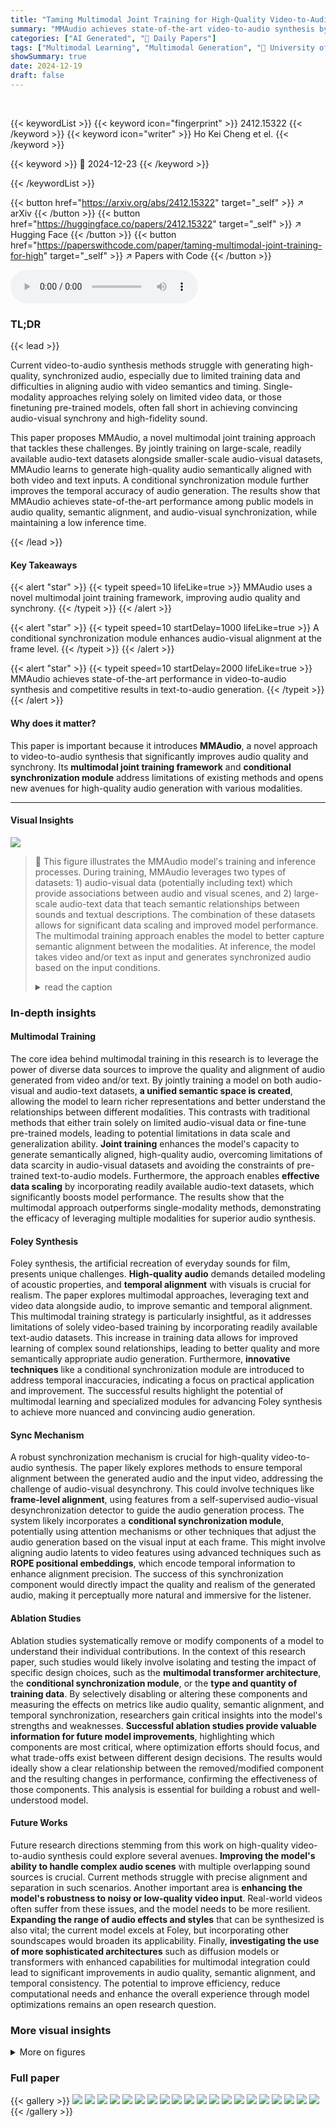 ```yaml
---
title: "Taming Multimodal Joint Training for High-Quality Video-to-Audio Synthesis"
summary: "MMAudio achieves state-of-the-art video-to-audio synthesis by jointly training on audio-visual and text-audio data, enabling high-quality, semantically and temporally aligned audio generation."
categories: ["AI Generated", "🤗 Daily Papers"]
tags: ["Multimodal Learning", "Multimodal Generation", "🏢 University of Illinois Urbana-Champaign",]
showSummary: true
date: 2024-12-19
draft: false
---
```


<br>

{{< keywordList >}}
{{< keyword icon="fingerprint" >}} 2412.15322 {{< /keyword >}}
{{< keyword icon="writer" >}} Ho Kei Cheng et el. {{< /keyword >}}
 
{{< keyword >}} 🤗 2024-12-23 {{< /keyword >}}
 
{{< /keywordList >}}

{{< button href="https://arxiv.org/abs/2412.15322" target="_self" >}}
↗ arXiv
{{< /button >}}
{{< button href="https://huggingface.co/papers/2412.15322" target="_self" >}}
↗ Hugging Face
{{< /button >}}
{{< button href="https://paperswithcode.com/paper/taming-multimodal-joint-training-for-high" target="_self" >}}
↗ Papers with Code
{{< /button >}}



<audio controls>
    <source src="https://ai-paper-reviewer.com/2412.15322/podcast.wav" type="audio/wav">
    Your browser does not support the audio element.
</audio>


### TL;DR


{{< lead >}}

Current video-to-audio synthesis methods struggle with generating high-quality, synchronized audio, especially due to limited training data and difficulties in aligning audio with video semantics and timing.  Single-modality approaches relying solely on limited video data, or those finetuning pre-trained models, often fall short in achieving convincing audio-visual synchrony and high-fidelity sound. 

This paper proposes MMAudio, a novel multimodal joint training approach that tackles these challenges. By jointly training on large-scale, readily available audio-text datasets alongside smaller-scale audio-visual datasets, MMAudio learns to generate high-quality audio semantically aligned with both video and text inputs. A conditional synchronization module further improves the temporal accuracy of audio generation. The results show that MMAudio achieves state-of-the-art performance among public models in audio quality, semantic alignment, and audio-visual synchronization, while maintaining a low inference time.

{{< /lead >}}


#### Key Takeaways

{{< alert "star" >}}
{{< typeit speed=10 lifeLike=true >}} MMAudio uses a novel multimodal joint training framework, improving audio quality and synchrony. {{< /typeit >}}
{{< /alert >}}

{{< alert "star" >}}
{{< typeit speed=10 startDelay=1000 lifeLike=true >}} A conditional synchronization module enhances audio-visual alignment at the frame level. {{< /typeit >}}
{{< /alert >}}

{{< alert "star" >}}
{{< typeit speed=10 startDelay=2000 lifeLike=true >}} MMAudio achieves state-of-the-art performance in video-to-audio synthesis and competitive results in text-to-audio generation. {{< /typeit >}}
{{< /alert >}}

#### Why does it matter?
This paper is important because it introduces **MMAudio**, a novel approach to video-to-audio synthesis that significantly improves audio quality and synchrony. Its **multimodal joint training framework** and **conditional synchronization module** address limitations of existing methods and opens new avenues for high-quality audio generation with various modalities.

------
#### Visual Insights



![](https://arxiv.org/html/2412.15322/x1.png)

> 🔼 This figure illustrates the MMAudio model's training and inference processes.  During training, MMAudio leverages two types of datasets: 1) audio-visual data (potentially including text) which provide associations between audio and visual scenes, and 2) large-scale audio-text data that teach semantic relationships between sounds and textual descriptions. The combination of these datasets allows for significant data scaling and improved model performance.  The multimodal training approach enables the model to better capture semantic alignment between the modalities.  At inference, the model takes video and/or text as input and generates synchronized audio based on the input conditions. 
> <details>
> <summary>read the caption</summary>
> Figure 1: In addition to training on audio-visual-(text) datasets, we perform multimodal joint training with high-quality, abundant audio-text data which enables effective data scaling. At inference, MMAudio generates conditions-aligned audio with video and/or text guidance.
> </details>







### In-depth insights


#### Multimodal Training
The core idea behind multimodal training in this research is to leverage the power of diverse data sources to improve the quality and alignment of audio generated from video and/or text.  By jointly training a model on both audio-visual and audio-text datasets, **a unified semantic space is created**, allowing the model to learn richer representations and better understand the relationships between different modalities. This contrasts with traditional methods that either train solely on limited audio-visual data or fine-tune pre-trained models, leading to potential limitations in data scale and generalization ability. **Joint training** enhances the model's capacity to generate semantically aligned, high-quality audio, overcoming limitations of data scarcity in audio-visual datasets and avoiding the constraints of pre-trained text-to-audio models.  Furthermore, the approach enables **effective data scaling** by incorporating readily available audio-text datasets, which significantly boosts model performance.  The results show that the multimodal approach outperforms single-modality methods, demonstrating the efficacy of leveraging multiple modalities for superior audio synthesis.

#### Foley Synthesis
Foley synthesis, the artificial recreation of everyday sounds for film, presents unique challenges.  **High-quality audio** demands detailed modeling of acoustic properties, and **temporal alignment** with visuals is crucial for realism.  The paper explores multimodal approaches, leveraging text and video data alongside audio, to improve semantic and temporal alignment.  This multimodal training strategy is particularly insightful, as it addresses limitations of solely video-based training by incorporating readily available text-audio datasets.  This increase in training data allows for improved learning of complex sound relationships, leading to better quality and more semantically appropriate audio generation.  Furthermore, **innovative techniques** like a conditional synchronization module are introduced to address temporal inaccuracies, indicating a focus on practical application and improvement. The successful results highlight the potential of multimodal learning and specialized modules for advancing Foley synthesis to achieve more nuanced and convincing audio generation.

#### Sync Mechanism
A robust synchronization mechanism is crucial for high-quality video-to-audio synthesis.  The paper likely explores methods to ensure temporal alignment between the generated audio and the input video, addressing the challenge of audio-visual desynchrony.  This could involve techniques like **frame-level alignment**, using features from a self-supervised audio-visual desynchronization detector to guide the audio generation process.  The system likely incorporates a **conditional synchronization module**, potentially using attention mechanisms or other techniques that adjust the audio generation based on the visual input at each frame.  This might involve aligning audio latents to video features using advanced techniques such as **ROPE positional embeddings**, which encode temporal information to enhance alignment precision. The success of this synchronization component would directly impact the quality and realism of the generated audio, making it perceptually more natural and immersive for the listener.

#### Ablation Studies
Ablation studies systematically remove or modify components of a model to understand their individual contributions.  In the context of this research paper, such studies would likely involve isolating and testing the impact of specific design choices, such as the **multimodal transformer architecture**, the **conditional synchronization module**, or the **type and quantity of training data**. By selectively disabling or altering these components and measuring the effects on metrics like audio quality, semantic alignment, and temporal synchronization, researchers gain critical insights into the model's strengths and weaknesses.  **Successful ablation studies provide valuable information for future model improvements**, highlighting which components are most critical, where optimization efforts should focus, and what trade-offs exist between different design decisions. The results would ideally show a clear relationship between the removed/modified component and the resulting changes in performance, confirming the effectiveness of those components. This analysis is essential for building a robust and well-understood model.

#### Future Works
Future research directions stemming from this work on high-quality video-to-audio synthesis could explore several avenues.  **Improving the model's ability to handle complex audio scenes** with multiple overlapping sound sources is crucial.  Current methods struggle with precise alignment and separation in such scenarios.  Another important area is **enhancing the model's robustness to noisy or low-quality video input**. Real-world videos often suffer from these issues, and the model needs to be more resilient.  **Expanding the range of audio effects and styles** that can be synthesized is also vital; the current model excels at Foley, but incorporating other soundscapes would broaden its applicability.  Finally, **investigating the use of more sophisticated architectures** such as diffusion models or transformers with enhanced capabilities for multimodal integration could lead to significant improvements in audio quality, semantic alignment, and temporal consistency.  The potential to improve efficiency, reduce computational needs and enhance the overall experience through model optimizations remains an open research question.


### More visual insights

<details>
<summary>More on figures
</summary>


![](https://arxiv.org/html/2412.15322/x2.png)

> 🔼 The figure provides a detailed illustration of the MMAudio model architecture.  It shows how video, text, and audio features are processed through a series of multimodal transformer blocks, which allow the different modalities to interact and inform one another. This is followed by audio-only transformer blocks that further refine the generated audio. A crucial element is the conditional synchronization module which helps align the audio with the visual input at the frame level.  The diagram highlights the flow of information, from input modalities to the final audio output, demonstrating the model's ability to handle complex audio-visual interactions and generate high-quality audio samples that are semantically and temporally aligned with the input video and/or text.
> <details>
> <summary>read the caption</summary>
> Figure 2:  Overview of the MMAudio flow-prediction network. Video conditions, text conditions, and audio latents jointly interact in the multimodal transformer network. A synchronization model (Section 3.4) injects frame-aligned synchronization features for precise audio-visual synchrony.
> </details>



![](https://arxiv.org/html/2412.15322/x3.png)

> 🔼 Figure 3 presents a comparison of spectrograms generated by various video-to-audio synthesis methods, including the proposed MMAudio model, against ground truth spectrograms.  The figure visually demonstrates MMAudio's superior performance in generating audio that closely matches the ground truth.  In contrast, other methods often produce audio that is either semantically misaligned with the input video or contains sounds that are not present in or explained by the visual content. This highlights MMAudio's ability to accurately capture and synthesize the audio components corresponding to visual events in the input video.
> <details>
> <summary>read the caption</summary>
> Figure 3: We visualize the spectrograms of generated audio (by prior works and our method) and the ground-truth. Note our method generates the audio effects most closely aligned to the ground-truth, while other methods often generate sounds not explained by the visual input and not present in the ground-truth.
> </details>



![](https://arxiv.org/html/2412.15322/x4.png)

> 🔼 Table 2 presents a comparison of text-to-audio models' performance on the AudioCaps test set.  To ensure fairness, the authors replicated the results of other models using the exact evaluation methods and officially released checkpoints detailed in reference [11], thus controlling for any variations in implementation or training conditions. The table compares metrics such as Fréchet Distance (FD) using both PaSST and VGGish, Inception Score (IS), and CLAP, providing a comprehensive evaluation of the various models.
> <details>
> <summary>read the caption</summary>
> Table 2: Text-to-audio results on the AudioCaps test set. For a fair comparison, we follow the evaluation protocol of [11] and transcribe all baselines directly from [11], who have reproduced those results using officially released checkpoints under the same evaluation protocol.
> </details>



</details>






### Full paper

{{< gallery >}}
<img src="https://ai-paper-reviewer.com/2412.15322/1.png" class="grid-w50 md:grid-w33 xl:grid-w25" />
<img src="https://ai-paper-reviewer.com/2412.15322/2.png" class="grid-w50 md:grid-w33 xl:grid-w25" />
<img src="https://ai-paper-reviewer.com/2412.15322/3.png" class="grid-w50 md:grid-w33 xl:grid-w25" />
<img src="https://ai-paper-reviewer.com/2412.15322/4.png" class="grid-w50 md:grid-w33 xl:grid-w25" />
<img src="https://ai-paper-reviewer.com/2412.15322/5.png" class="grid-w50 md:grid-w33 xl:grid-w25" />
<img src="https://ai-paper-reviewer.com/2412.15322/6.png" class="grid-w50 md:grid-w33 xl:grid-w25" />
<img src="https://ai-paper-reviewer.com/2412.15322/7.png" class="grid-w50 md:grid-w33 xl:grid-w25" />
<img src="https://ai-paper-reviewer.com/2412.15322/8.png" class="grid-w50 md:grid-w33 xl:grid-w25" />
<img src="https://ai-paper-reviewer.com/2412.15322/9.png" class="grid-w50 md:grid-w33 xl:grid-w25" />
<img src="https://ai-paper-reviewer.com/2412.15322/10.png" class="grid-w50 md:grid-w33 xl:grid-w25" />
<img src="https://ai-paper-reviewer.com/2412.15322/11.png" class="grid-w50 md:grid-w33 xl:grid-w25" />
<img src="https://ai-paper-reviewer.com/2412.15322/12.png" class="grid-w50 md:grid-w33 xl:grid-w25" />
<img src="https://ai-paper-reviewer.com/2412.15322/13.png" class="grid-w50 md:grid-w33 xl:grid-w25" />
<img src="https://ai-paper-reviewer.com/2412.15322/14.png" class="grid-w50 md:grid-w33 xl:grid-w25" />
<img src="https://ai-paper-reviewer.com/2412.15322/15.png" class="grid-w50 md:grid-w33 xl:grid-w25" />
<img src="https://ai-paper-reviewer.com/2412.15322/16.png" class="grid-w50 md:grid-w33 xl:grid-w25" />
<img src="https://ai-paper-reviewer.com/2412.15322/17.png" class="grid-w50 md:grid-w33 xl:grid-w25" />
<img src="https://ai-paper-reviewer.com/2412.15322/18.png" class="grid-w50 md:grid-w33 xl:grid-w25" />
<img src="https://ai-paper-reviewer.com/2412.15322/19.png" class="grid-w50 md:grid-w33 xl:grid-w25" />
<img src="https://ai-paper-reviewer.com/2412.15322/20.png" class="grid-w50 md:grid-w33 xl:grid-w25" />
{{< /gallery >}}